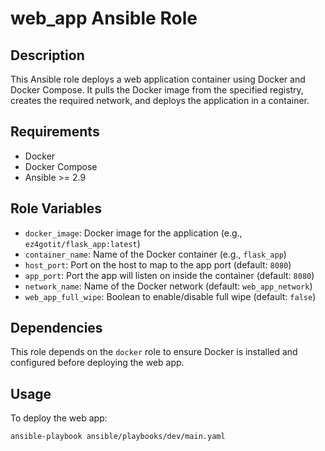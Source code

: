 # web_app Ansible Role

## Description

This Ansible role deploys a web application container using Docker and Docker Compose. It pulls the Docker image from the specified registry, creates the required network, and deploys the application in a container.

## Requirements

- Docker
- Docker Compose
- Ansible >= 2.9

## Role Variables

- `docker_image`: Docker image for the application (e.g., `ez4gotit/flask_app:latest`)
- `container_name`: Name of the Docker container (e.g., `flask_app`)
- `host_port`: Port on the host to map to the app port (default: `8080`)
- `app_port`: Port the app will listen on inside the container (default: `8080`)
- `network_name`: Name of the Docker network (default: `web_app_network`)
- `web_app_full_wipe`: Boolean to enable/disable full wipe (default: `false`)

## Dependencies

This role depends on the `docker` role to ensure Docker is installed and configured before deploying the web app.

## Usage

To deploy the web app:

```sh
ansible-playbook ansible/playbooks/dev/main.yaml
```